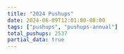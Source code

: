 ```yaml
---
title: "2024 Pushups"
date: 2024-06-09T12:01:00-08:00
tags: ["pushups", "pushups-annual"]
total_pushups: 2537
partial_data: true
---
```

